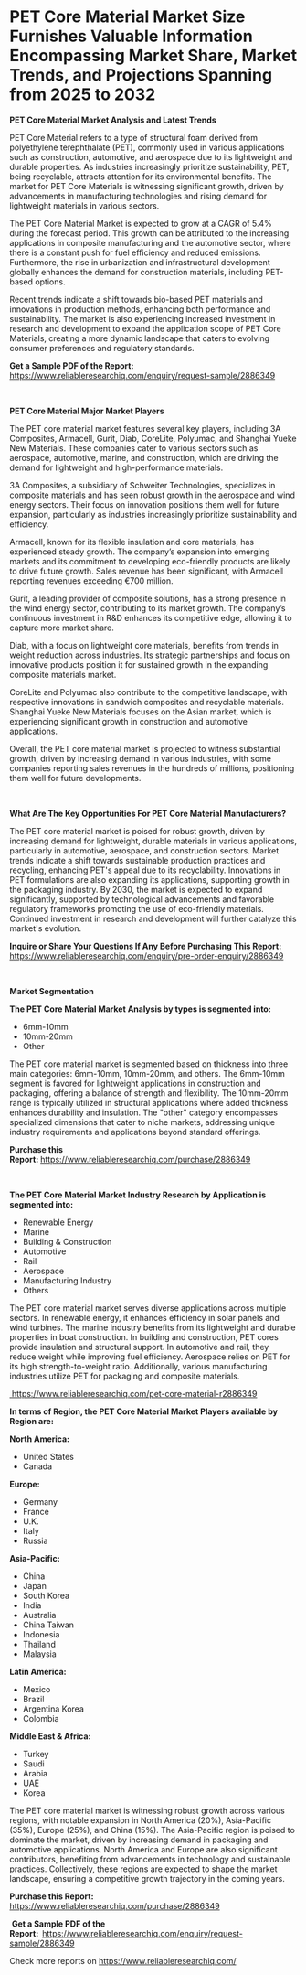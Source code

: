 <p><h1>PET Core Material Market Size Furnishes Valuable Information Encompassing Market Share, Market Trends, and Projections Spanning from 2025 to 2032</h1></p><p><strong>PET Core Material Market Analysis and Latest Trends</strong></p>
<p><p>PET Core Material refers to a type of structural foam derived from polyethylene terephthalate (PET), commonly used in various applications such as construction, automotive, and aerospace due to its lightweight and durable properties. As industries increasingly prioritize sustainability, PET, being recyclable, attracts attention for its environmental benefits. The market for PET Core Materials is witnessing significant growth, driven by advancements in manufacturing technologies and rising demand for lightweight materials in various sectors.</p><p>The PET Core Material Market is expected to grow at a CAGR of 5.4% during the forecast period. This growth can be attributed to the increasing applications in composite manufacturing and the automotive sector, where there is a constant push for fuel efficiency and reduced emissions. Furthermore, the rise in urbanization and infrastructural development globally enhances the demand for construction materials, including PET-based options.</p><p>Recent trends indicate a shift towards bio-based PET materials and innovations in production methods, enhancing both performance and sustainability. The market is also experiencing increased investment in research and development to expand the application scope of PET Core Materials, creating a more dynamic landscape that caters to evolving consumer preferences and regulatory standards.</p></p>
<p><strong>Get a Sample PDF of the Report:&nbsp;</strong> <a href="https://www.reliableresearchiq.com/enquiry/request-sample/2886349?utm_campaign=3505&utm_medium=2&utm_source=Github&utm_content=ia&utm_term=13032025&utm_id=pet-core-material">https://www.reliableresearchiq.com/enquiry/request-sample/2886349</a></p>
<p>&nbsp;</p>
<p><strong>PET Core Material Major Market Players</strong></p>
<p><p>The PET core material market features several key players, including 3A Composites, Armacell, Gurit, Diab, CoreLite, Polyumac, and Shanghai Yueke New Materials. These companies cater to various sectors such as aerospace, automotive, marine, and construction, which are driving the demand for lightweight and high-performance materials.</p><p>3A Composites, a subsidiary of Schweiter Technologies, specializes in composite materials and has seen robust growth in the aerospace and wind energy sectors. Their focus on innovation positions them well for future expansion, particularly as industries increasingly prioritize sustainability and efficiency.</p><p>Armacell, known for its flexible insulation and core materials, has experienced steady growth. The company’s expansion into emerging markets and its commitment to developing eco-friendly products are likely to drive future growth. Sales revenue has been significant, with Armacell reporting revenues exceeding €700 million.</p><p>Gurit, a leading provider of composite solutions, has a strong presence in the wind energy sector, contributing to its market growth. The company’s continuous investment in R&D enhances its competitive edge, allowing it to capture more market share.</p><p>Diab, with a focus on lightweight core materials, benefits from trends in weight reduction across industries. Its strategic partnerships and focus on innovative products position it for sustained growth in the expanding composite materials market.</p><p>CoreLite and Polyumac also contribute to the competitive landscape, with respective innovations in sandwich composites and recyclable materials. Shanghai Yueke New Materials focuses on the Asian market, which is experiencing significant growth in construction and automotive applications.</p><p>Overall, the PET core material market is projected to witness substantial growth, driven by increasing demand in various industries, with some companies reporting sales revenues in the hundreds of millions, positioning them well for future developments.</p></p>
<p>&nbsp;</p>
<p><strong>What Are The Key Opportunities For PET Core Material Manufacturers?</strong></p>
<p><p>The PET core material market is poised for robust growth, driven by increasing demand for lightweight, durable materials in various applications, particularly in automotive, aerospace, and construction sectors. Market trends indicate a shift towards sustainable production practices and recycling, enhancing PET's appeal due to its recyclability. Innovations in PET formulations are also expanding its applications, supporting growth in the packaging industry. By 2030, the market is expected to expand significantly, supported by technological advancements and favorable regulatory frameworks promoting the use of eco-friendly materials. Continued investment in research and development will further catalyze this market's evolution.</p></p>
<p><strong>Inquire or Share Your Questions If Any Before Purchasing This Report:</strong> <a href="https://www.reliableresearchiq.com/enquiry/pre-order-enquiry/2886349?utm_campaign=3505&utm_medium=2&utm_source=Github&utm_content=ia&utm_term=13032025&utm_id=pet-core-material">https://www.reliableresearchiq.com/enquiry/pre-order-enquiry/2886349</a></p>
<p>&nbsp;</p>
<p><strong>Market Segmentation</strong></p>
<p><strong>The PET Core Material Market Analysis by types is segmented into:</strong></p>
<p><ul><li>6mm-10mm</li><li>10mm-20mm</li><li>Other</li></ul></p>
<p><p>The PET core material market is segmented based on thickness into three main categories: 6mm-10mm, 10mm-20mm, and others. The 6mm-10mm segment is favored for lightweight applications in construction and packaging, offering a balance of strength and flexibility. The 10mm-20mm range is typically utilized in structural applications where added thickness enhances durability and insulation. The "other" category encompasses specialized dimensions that cater to niche markets, addressing unique industry requirements and applications beyond standard offerings.</p></p>
<p><strong>Purchase this Report:&nbsp;</strong><a href="https://www.reliableresearchiq.com/purchase/2886349?utm_campaign=3505&utm_medium=2&utm_source=Github&utm_content=ia&utm_term=13032025&utm_id=pet-core-material">https://www.reliableresearchiq.com/purchase/2886349</a></p>
<p>&nbsp;</p>
<p><strong>The PET Core Material Market Industry Research by Application is segmented into:</strong></p>
<p><ul><li>Renewable Energy</li><li>Marine</li><li>Building & Construction</li><li>Automotive</li><li>Rail</li><li>Aerospace</li><li>Manufacturing Industry</li><li>Others</li></ul></p>
<p><p>The PET core material market serves diverse applications across multiple sectors. In renewable energy, it enhances efficiency in solar panels and wind turbines. The marine industry benefits from its lightweight and durable properties in boat construction. In building and construction, PET cores provide insulation and structural support. In automotive and rail, they reduce weight while improving fuel efficiency. Aerospace relies on PET for its high strength-to-weight ratio. Additionally, various manufacturing industries utilize PET for packaging and composite materials.</p></p>
<p><a href="https://www.reliableresearchiq.com/pet-core-material-r2886349?utm_campaign=3505&utm_medium=2&utm_source=Github&utm_content=ia&utm_term=13032025&utm_id=pet-core-material">&nbsp;https://www.reliableresearchiq.com/pet-core-material-r2886349</a></p>
<p><strong>In terms of Region, the PET Core Material Market Players available by Region are:</strong></p>
<p>
    <p> <strong> North America: </strong>
        <ul>
            <li>United States</li>
            <li>Canada</li>
        </ul>
        </p> 
    <p> <strong> Europe: </strong>
        <ul>
            <li>Germany</li>
            <li>France</li>
            <li>U.K.</li>
            <li>Italy</li>
            <li>Russia</li>
        </ul>
        </p> 
    <p> <strong> Asia-Pacific: </strong>
        <ul>
            <li>China</li>
            <li>Japan</li>
            <li>South Korea</li>
            <li>India</li>
            <li>Australia</li>
            <li>China Taiwan</li>
            <li>Indonesia</li>
            <li>Thailand</li>
            <li>Malaysia</li>
        </ul>
        </p> 
    <p> <strong> Latin America: </strong>
        <ul>
            <li>Mexico</li>
            <li>Brazil</li>
            <li>Argentina Korea</li>
            <li>Colombia</li>
        </ul>
        </p> 
    <p> <strong> Middle East & Africa: </strong>
        <ul>
            <li>Turkey</li>
            <li>Saudi</li>
            <li>Arabia</li>
            <li>UAE</li>
            <li>Korea</li>
        </ul>
    </p>
    </p>
<p><p>The PET core material market is witnessing robust growth across various regions, with notable expansion in North America (20%), Asia-Pacific (35%), Europe (25%), and China (15%). The Asia-Pacific region is poised to dominate the market, driven by increasing demand in packaging and automotive applications. North America and Europe are also significant contributors, benefiting from advancements in technology and sustainable practices. Collectively, these regions are expected to shape the market landscape, ensuring a competitive growth trajectory in the coming years.</p></p>
<p><strong>Purchase this Report: </strong><a href="https://www.reliableresearchiq.com/purchase/2886349?utm_campaign=3505&utm_medium=2&utm_source=Github&utm_content=ia&utm_term=13032025&utm_id=pet-core-material">https://www.reliableresearchiq.com/purchase/2886349</a></p>
<p>&nbsp;<strong>Get a Sample PDF of the Report:&nbsp;&nbsp;</strong><a href="https://www.reliableresearchiq.com/enquiry/request-sample/2886349?utm_campaign=3505&utm_medium=2&utm_source=Github&utm_content=ia&utm_term=13032025&utm_id=pet-core-material">https://www.reliableresearchiq.com/enquiry/request-sample/2886349</a></p>
<p><strong></strong></p>
<p>Check more reports on <a href="https://www.reliableresearchiq.com/?utm_campaign=3505&utm_medium=2&utm_source=Github&utm_content=ia&utm_term=13032025&utm_id=pet-core-material">https://www.reliableresearchiq.com/</a></p>
